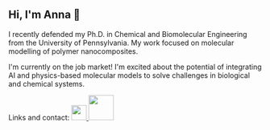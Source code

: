## Hi, I'm Anna 👋

I recently defended my Ph.D. in Chemical and Biomolecular Engineering from the University of Pennsylvania. My work focused on molecular modelling of polymer nanocomposites. 

I'm currently on the job market! I'm excited about the potential of integrating AI and physics-based molecular models to solve challenges in biological and chemical systems. 

Links and contact:
<a href="https://www.linkedin.com/in/anastasia-neuman-95a28b8a/">
  <img height="30" src="https://cdn2.iconfinder.com/data/icons/social-media-2285/512/1_Linkedin_unofficial_colored_svg-512.png"/> <a href="https://orcid.org/0000-0002-2315-9546">
  <img height="50" src="https://cdn1.iconfinder.com/data/icons/line-awesome-vol-4/32/orcid-512.png"/>
</a>

<!--
**AnastasiaNeuman/AnastasiaNeuman** is a ✨ _special_ ✨ repository because its `README.md` (this file) appears on your GitHub profile.

Here are some ideas to get you started:

- 🔭 I’m currently working on ...
- 🌱 I’m currently learning ...
- 👯 I’m looking to collaborate on ...
- 🤔 I’m looking for help with ...
- 💬 Ask me about ...
- 📫 How to reach me: ...
- 😄 Pronouns: ...
- ⚡ Fun fact: ...
-->
